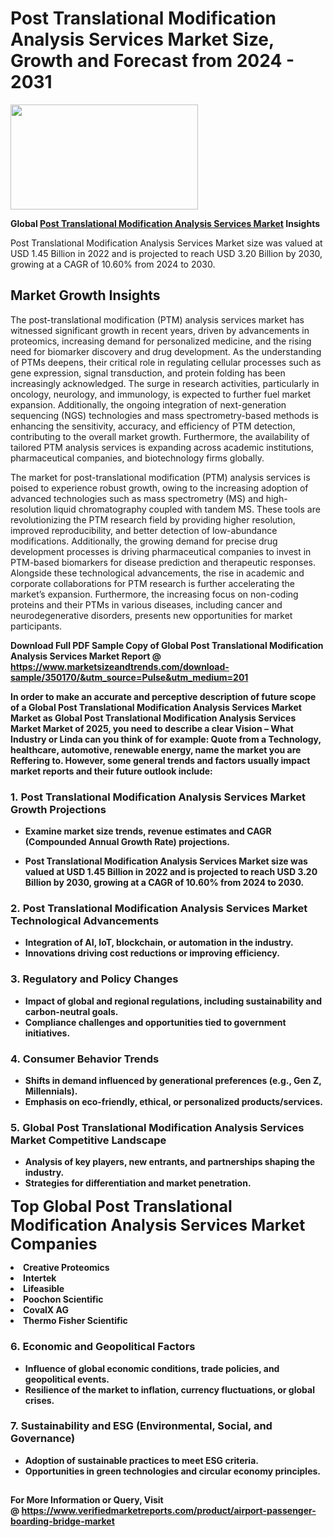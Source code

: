 <H1>Post Translational Modification Analysis Services Market Size, Growth and Forecast from 2024 - 2031</H1><img class="aligncenter size-medium wp-image-584254" src="https://thirdeyenews.in/wp-content/uploads/2024/09/Global-Market-Research-300x168.jpeg" alt="" width="300" height="168" /><p><strong>Global&nbsp;<a href="https://www.marketsizeandtrends.com/download-sample/350170/&amp;utm_source=Pulse&amp;utm_medium=201">Post Translational Modification Analysis Services Market</a> Insights</strong></p><p>Post Translational Modification Analysis Services Market size was valued at USD 1.45 Billion in 2022 and is projected to reach USD 3.20 Billion by 2030, growing at a CAGR of 10.60% from 2024 to 2030.</p><p><h2>Market Growth Insights</h2> <p>The post-translational modification (PTM) analysis services market has witnessed significant growth in recent years, driven by advancements in proteomics, increasing demand for personalized medicine, and the rising need for biomarker discovery and drug development. As the understanding of PTMs deepens, their critical role in regulating cellular processes such as gene expression, signal transduction, and protein folding has been increasingly acknowledged. The surge in research activities, particularly in oncology, neurology, and immunology, is expected to further fuel market expansion. Additionally, the ongoing integration of next-generation sequencing (NGS) technologies and mass spectrometry-based methods is enhancing the sensitivity, accuracy, and efficiency of PTM detection, contributing to the overall market growth. Furthermore, the availability of tailored PTM analysis services is expanding across academic institutions, pharmaceutical companies, and biotechnology firms globally.</p> <p><strong></strong></p> <p>The market for post-translational modification (PTM) analysis services is poised to experience robust growth, owing to the increasing adoption of advanced technologies such as mass spectrometry (MS) and high-resolution liquid chromatography coupled with tandem MS. These tools are revolutionizing the PTM research field by providing higher resolution, improved reproducibility, and better detection of low-abundance modifications. Additionally, the growing demand for precise drug development processes is driving pharmaceutical companies to invest in PTM-based biomarkers for disease prediction and therapeutic responses. Alongside these technological advancements, the rise in academic and corporate collaborations for PTM research is further accelerating the market’s expansion. Furthermore, the increasing focus on non-coding proteins and their PTMs in various diseases, including cancer and neurodegenerative disorders, presents new opportunities for market participants.</p> <p><strong></p><p><span class=""><strong>Download Full PDF Sample Copy of Global Post Translational Modification Analysis Services Market Report</strong> @ <a href="https://www.marketsizeandtrends.com/download-sample/350170/&amp;utm_source=Pulse&amp;utm_medium=201" target="_blank">https://www.marketsizeandtrends.com/download-sample/350170/&amp;utm_source=Pulse&amp;utm_medium=201</a></span></p><p>In order to make an accurate and perceptive description of future scope of a Global&nbsp;Post Translational Modification Analysis Services Market Market as Global&nbsp;Post Translational Modification Analysis Services Market Market of 2025, you need to describe a clear Vision &ndash; What Industry or Linda can you think of for example: Quote from a Technology, healthcare, automotive, renewable energy, name the market you are Reffering to. However, some general trends and factors usually impact market reports and their future outlook include:</p><h3>1.&nbsp;<strong>Post Translational Modification Analysis Services Market Growth Projections</strong></h3><ul><li>Examine market size trends, revenue estimates and CAGR (Compounded Annual Growth Rate) projections.</li><li><p>Post Translational Modification Analysis Services Market size was valued at USD 1.45 Billion in 2022 and is projected to reach USD 3.20 Billion by 2030, growing at a CAGR of 10.60% from 2024 to 2030.</p></li></ul><h3>2.&nbsp;<strong>Post Translational Modification Analysis Services Market Technological Advancements</strong></h3><ul><li>Integration of AI, IoT, blockchain, or automation in the industry.</li><li>Innovations driving cost reductions or improving efficiency.</li></ul><h3>3.&nbsp;<strong>Regulatory and Policy Changes</strong></h3><ul><li>Impact of global and regional regulations, including sustainability and carbon-neutral goals.</li><li>Compliance challenges and opportunities tied to government initiatives.</li></ul><h3>4.&nbsp;<strong>Consumer Behavior Trends</strong></h3><ul><li>Shifts in demand influenced by generational preferences (e.g., Gen Z, Millennials).</li><li>Emphasis on eco-friendly, ethical, or personalized products/services.</li></ul><h3>5.&nbsp;<strong>Global Post Translational Modification Analysis Services Market Competitive Landscape</strong></h3><ul><li>Analysis of key players, new entrants, and partnerships shaping the industry.</li><li>Strategies for differentiation and market penetration.</li></ul><p data-pm-slice="1 1 []"><span style="color: inherit; font-family: inherit; font-size: 25px;">Top Global Post Translational Modification Analysis Services Market Companies</span></p><div class="" data-test-id=""><p><li>Creative Proteomics</li><li> Intertek</li><li> Lifeasible</li><li> Poochon Scientific</li><li> CovalX AG</li><li> Thermo Fisher Scientific</li></p></div><h3>6.&nbsp;<strong>Economic and Geopolitical Factors</strong></h3><ul><li>Influence of global economic conditions, trade policies, and geopolitical events.</li><li>Resilience of the market to inflation, currency fluctuations, or global crises.</li></ul><h3>7.&nbsp;<strong>Sustainability and ESG (Environmental, Social, and Governance)</strong></h3><ul><li>Adoption of sustainable practices to meet ESG criteria.</li><li>Opportunities in green technologies and circular economy principles.</li></ul><h2><strong style="font-size: 14px;">For More Information or Query, Visit @&nbsp;</strong><a style="background-color: #ffffff; font-size: 14px;" href="https://www.marketsizeandtrends.com/report/post-translational-modification-analysis-services-market/" target="_blank">https://www.verifiedmarketreports.com/product/airport-passenger-boarding-bridge-market</a></h2>